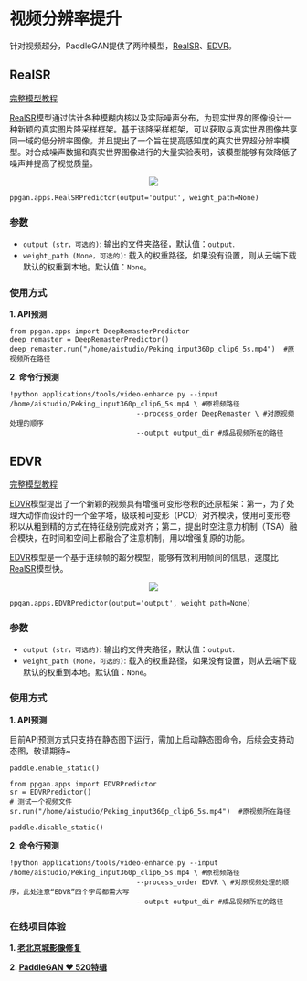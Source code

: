 # 视频分辨率提升

针对视频超分，PaddleGAN提供了两种模型，[RealSR](#RealSR)、[EDVR](#EDVR)。

## RealSR

[完整模型教程](https://github.com/PaddlePaddle/PaddleGAN/blob/develop/docs/zh_CN/tutorials/single_image_super_resolution.md)

[RealSR](https://github.com/PaddlePaddle/PaddleGAN/blob/develop/docs/en_US/apis/apps.md#ppganappsrealsrpredictor)模型通过估计各种模糊内核以及实际噪声分布，为现实世界的图像设计一种新颖的真实图片降采样框架。基于该降采样框架，可以获取与真实世界图像共享同一域的低分辨率图像。并且提出了一个旨在提高感知度的真实世界超分辨率模型。对合成噪声数据和真实世界图像进行的大量实验表明，该模型能够有效降低了噪声并提高了视觉质量。

<div align='center'>
  <img src='https://user-images.githubusercontent.com/48054808/117925551-02afb500-b32a-11eb-9a11-14e484daa953.png'>
</div>

```
ppgan.apps.RealSRPredictor(output='output', weight_path=None)
```
### 参数

- `output (str，可选的)`: 输出的文件夹路径，默认值：`output`.
- `weight_path (None，可选的)`: 载入的权重路径，如果没有设置，则从云端下载默认的权重到本地。默认值：`None`。


### 使用方式
**1. API预测**

```
from ppgan.apps import DeepRemasterPredictor
deep_remaster = DeepRemasterPredictor()
deep_remaster.run("/home/aistudio/Peking_input360p_clip6_5s.mp4")  #原视频所在路径

```

**2. 命令行预测**

```
!python applications/tools/video-enhance.py --input /home/aistudio/Peking_input360p_clip6_5s.mp4 \ #原视频路径
                               --process_order DeepRemaster \ #对原视频处理的顺序
                               --output output_dir #成品视频所在的路径
```


## EDVR

[完整模型教程](https://github.com/PaddlePaddle/PaddleGAN/blob/develop/docs/zh_CN/tutorials/video_super_resolution.md)

[EDVR](https://github.com/PaddlePaddle/PaddleGAN/blob/develop/docs/en_US/apis/apps.md#ppganappsedvrpredictor)模型提出了一个新颖的视频具有增强可变形卷积的还原框架：第一，为了处理大动作而设计的一个金字塔，级联和可变形（PCD）对齐模块，使用可变形卷积以从粗到精的方式在特征级别完成对齐；第二，提出时空注意力机制（TSA）融合模块，在时间和空间上都融合了注意机制，用以增强复原的功能。

[EDVR](https://github.com/PaddlePaddle/PaddleGAN/blob/develop/docs/en_US/apis/apps.md#ppganappsedvrpredictor)模型是一个基于连续帧的超分模型，能够有效利用帧间的信息，速度比[RealSR](https://github.com/PaddlePaddle/PaddleGAN/blob/develop/docs/en_US/apis/apps.md#ppganappsrealsrpredictor)模型快。

<div align='center'>
  <img src='https://user-images.githubusercontent.com/48054808/117925546-004d5b00-b32a-11eb-9af9-3b19d666de01.png'>
</div>

```
ppgan.apps.EDVRPredictor(output='output', weight_path=None)
```

### 参数

- `output (str，可选的)`: 输出的文件夹路径，默认值：`output`.
- `weight_path (None，可选的)`: 载入的权重路径，如果没有设置，则从云端下载默认的权重到本地。默认值：`None`。


### 使用方式
**1. API预测**

目前API预测方式只支持在静态图下运行，需加上启动静态图命令，后续会支持动态图，敬请期待~

```
paddle.enable_static()

from ppgan.apps import EDVRPredictor
sr = EDVRPredictor()
# 测试一个视频文件
sr.run("/home/aistudio/Peking_input360p_clip6_5s.mp4")  #原视频所在路径

paddle.disable_static()

```

**2. 命令行预测**

```
!python applications/tools/video-enhance.py --input /home/aistudio/Peking_input360p_clip6_5s.mp4 \ #原视频路径
                               --process_order EDVR \ #对原视频处理的顺序，此处注意“EDVR”四个字母都需大写
                               --output output_dir #成品视频所在的路径
```

### 在线项目体验
**1. [老北京城影像修复](https://aistudio.baidu.com/aistudio/projectdetail/1161285)**

**2. [PaddleGAN ❤️ 520特辑](https://aistudio.baidu.com/aistudio/projectdetail/1956943?channelType=0&channel=0)**
